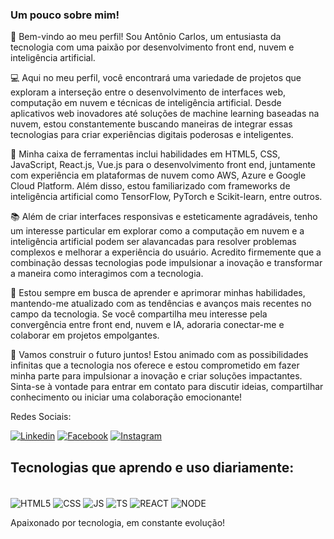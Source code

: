 ### Um pouco sobre mim!

👋 Bem-vindo ao meu perfil! Sou Antônio Carlos, um entusiasta da tecnologia com uma paixão por desenvolvimento front end, nuvem e inteligência artificial.

💻 Aqui no meu perfil, você encontrará uma variedade de projetos que exploram a interseção entre o desenvolvimento de interfaces web, computação em nuvem e técnicas de inteligência artificial. Desde aplicativos web inovadores até soluções de machine learning baseadas na nuvem, estou constantemente buscando maneiras de integrar essas tecnologias para criar experiências digitais poderosas e inteligentes.

🔧 Minha caixa de ferramentas inclui habilidades em HTML5, CSS, JavaScript, React.js, Vue.js para o desenvolvimento front end, juntamente com experiência em plataformas de nuvem como AWS, Azure e Google Cloud Platform. Além disso, estou familiarizado com frameworks de inteligência artificial como TensorFlow, PyTorch e Scikit-learn, entre outros.

📚 Além de criar interfaces responsivas e esteticamente agradáveis, tenho um interesse particular em explorar como a computação em nuvem e a inteligência artificial podem ser alavancadas para resolver problemas complexos e melhorar a experiência do usuário. Acredito firmemente que a combinação dessas tecnologias pode impulsionar a inovação e transformar a maneira como interagimos com a tecnologia.

🌱 Estou sempre em busca de aprender e aprimorar minhas habilidades, mantendo-me atualizado com as tendências e avanços mais recentes no campo da tecnologia. Se você compartilha meu interesse pela convergência entre front end, nuvem e IA, adoraria conectar-me e colaborar em projetos empolgantes.

🚀 Vamos construir o futuro juntos! Estou animado com as possibilidades infinitas que a tecnologia nos oferece e estou comprometido em fazer minha parte para impulsionar a inovação e criar soluções impactantes. Sinta-se à vontade para entrar em contato para discutir ideias, compartilhar conhecimento ou iniciar uma colaboração emocionante!



Redes Sociais:

[![Linkedin](https://img.shields.io/badge/LinkedIn-0077B5?style=for-the-badge&logo=linkedin&logoColor=white)](https://www.linkedin.com/in/acarlos2/)
[![Facebook](https://img.shields.io/badge/Facebook-1877F2?style=for-the-badge&logo=facebook&logoColor=white)](https://www.facebook.com/antonio.carlos.501/)
[![Instagram](https://img.shields.io/badge/Instagram-E4405F?style=for-the-badge&logo=instagram&logoColor=white)](https://www.instagram.com/toni_carl0s/)


## Tecnologias que aprendo e uso diariamente:

<div style="display: inline-block;"><br/>
	<img align="center" alt="HTML5" src="https://img.shields.io/badge/HTML5-E34F26?style=for-the-badge&logo=html5&logoColor=white" >
	<img align="center" alt="CSS" src="https://img.shields.io/badge/CSS-239120?&style=for-the-badge&logo=css3&logoColor=white" >
	<img align="center" alt="JS" src="https://img.shields.io/badge/JavaScript-323330?style=for-the-badge&logo=javascript&logoColor=F7DF1E" >
	<img align="center" alt="TS" src="https://img.shields.io/badge/TypeScript-007ACC?style=for-the-badge&logo=typescript&logoColor=white" >
	<img align="center" alt="REACT" src="https://img.shields.io/badge/React-20232A?style=for-the-badge&logo=react&logoColor=61DAFB" >
	<img align="center" alt="NODE" src="https://img.shields.io/badge/Node.js-43853D?style=for-the-badge&logo=node.js&logoColor=white" >
</div><br />



 Apaixonado por tecnologia, em constante evolução!
